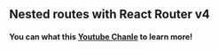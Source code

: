 ## Nested routes with React Router v4

#### You can what this [Youtube Chanle](https://youtu.be/sfvrjwVihFY) to learn more!